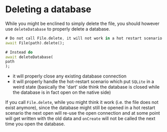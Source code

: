 # Deleting a database

While you might be enclined to simply delete the file, you should however use
`deleteDatabase` to properly delete a database.

```dart
# Do not call File.delete, it will not work in a hot restart scenario
await File(path).delete();

# Instead do
await deleteDatabase(
path
);
```

* it will properly close any existing database connection
* it will properly handle the hot-restart scenario which put `SQLite` in a weird state (basically
  the 'dart' side think the database is closed while the database is in fact open on the native
  side)

If you call `File.delete`, while you might think it work (i.e. the file does not exist anymore),
since the database might still be opened in a hot restart scenario the next open will re-use the
open connection and at some point will get written with the old data and `onCreate` will not be
called the next time you open the database.